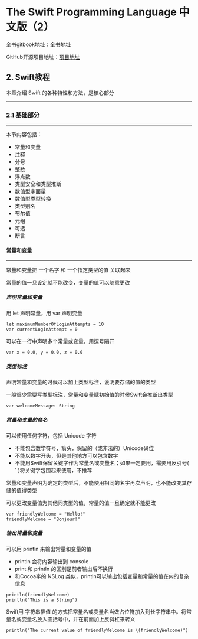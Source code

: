 # The Swift Programming Language 中文版（2）

全书gitbook地址：[全书地址](http://numbbbbb.gitbooks.io/-the-swift-programming-language-/content/)

GitHub开源项目地址：[项目地址](https://github.com/numbbbbb/the-swift-programming-language-in-chinese)

## 2. Swift教程

本章介绍 Swift 的各种特性和方法，是核心部分

---

### 2.1 基础部分

---

本节内容包括：

- 常量和变量
- 注释
- 分号
- 整数
- 浮点数
- 类型安全和类型推断
- 数值型字面量
- 数值型类型转换
- 类型别名
- 布尔值
- 元组
- 可选
- 断言

#### 常量和变量

---

常量和变量把 一个名字 和 一个指定类型的值 关联起来

常量的值一旦设定就不能改变，变量的值可以随意更改

##### 声明常量和变量

用 let 声明常量，用 var 声明变量

```
let maximumNumberOfLoginAttempts = 10
var currentLoginAttempt = 0
```

可以在一行中声明多个常量或变量，用逗号隔开

```
var x = 0.0, y = 0.0, z = 0.0
```

##### 类型标注

声明常量和变量的时候可以加上类型标注，说明要存储的值的类型

一般很少需要写类型标注，常量和变量赋初始值的时候Swift会推断出类型

```
var welcomeMessage: String
```

##### 常量和变量的命名

可以使用任何字符，包括 Unicode 字符

- 不能包含数学符号，箭头，保留的（或非法的）Unicode码位
- 不能以数字开头，但是其他地方可以包含数字
- 不能用Swift保留关键字作为常量名或变量名；如果一定要用，需要用反引号( ` )将关键字包围起来使用，不推荐

常量和变量声明为确定的类型后，不能使用相同的名字再次声明，也不能改变其存储的值得类型

可以更改变量值为其他同类型的值，常量的值一旦确定就不能更改

```
var friendlyWelcome = "Hello!"
friendlyWelcome = "Bonjour!"
```

##### 输出常量和变量

可以用 println 来输出常量和变量的值

- println 会将内容输出到 console
- print 和 println 的区别是前者输出后不换行
- 和Cocoa李的 NSLog 类似，println可以输出包括变量和常量的值在内的复杂信息

```
println(friendlyWelcome)
println("This is a String")
```

Swift用 字符串插值 的方式把常量名或变量名当做占位符加入到长字符串中。将常量名或变量名放入圆括号中，并在前面加上反斜杠来转义

```
println("The current value of friendlyWelcome is \(friendlyWelcome)")
```

